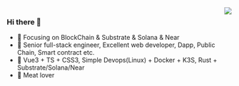 <img align="right" src="https://github-readme-stats.vercel.app/api?username=yunweb&theme=radical&show_icons=true" />

###  Hi there 👋

- :orange_book: Focusing on BlockChain & Substrate & Solana & Near
- :hammer: Senior full-stack engineer, Excellent web developer, Dapp, Public Chain, Smart contract etc.
- :ram: Vue3 + TS + CSS3, Simple Devops(Linux) + Docker + K3S, Rust + Substrate/Solana/Near
- :meat_on_bone: Meat lover
